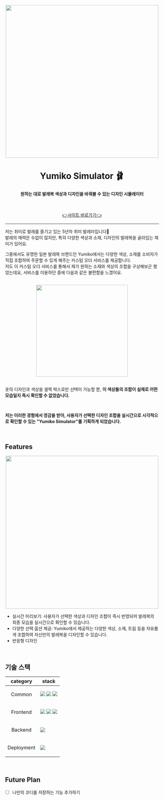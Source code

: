 <div align=center>
  <img
    align=center
    src="https://github.com/user-attachments/assets/cc12d9d9-652c-4124-a527-84ff88cb62d1"
    width="500">
</div>

<h1 align=center> Yumiko Simulator 🩰 </h1>

<h4 align=center>원하는 대로 발레복 색상과 디자인을 바꿔볼 수 있는 디자인 시뮬레이터</h4>
<br/>
<p align=center><a href="https://balletbin.com">👉사이트 바로가기👈</a></p>

<hr/>

저는 취미로 발레를 즐기고 있는 5년차 취미 발레러입니다🙌 <br/>
발레의 매력은 수없이 많지만, 특히 다양한 색상과 소재, 디자인의 발레복을 골라입는 재미가 있어요. <br/>

그중에서도 유명한 일본 발레복 브랜드인 Yumiko에서는 다양한 색상, 소재를 소비자가 직접 조합하여 주문할 수 있게 해주는 커스텀 오더 서비스를 제공합니다. <br/>
저도 이 커스텀 오더 서비스를 통해서 제가 원하는 소재와 색상의 조합을 구상해보곤 했었는데요, 서비스를 이용하던 중에 다음과 같은 불편함을 느꼈어요. <br/>

<br/>

<div align=center>
  <img
    align=center
    src="https://github.com/user-attachments/assets/334073be-07c7-4d4f-ae08-2d14fbaf3ef5"
    width="300">
</div>

<br/>

옷의 디자인과 색상을 셀렉 박스로만 선택이 가능할 뿐, **이 색상들의 조합이 실제로 어떤 모습일지 즉시 확인할 수 없었습니다.** 

<br/>

**저는 이러한 경험에서 영감을 받아, 사용자가 선택한 디자인 조합을 실시간으로 시각적으로 확인할 수 있는 "Yumiko Simulator"를 기획하게 되었습니다.**

<br/>

## Features

<div align=center>
  <img
    align=center
    src="https://github.com/user-attachments/assets/e983cdf3-f535-4e05-b9eb-1783380372d6"
    width="500">
</div>

- 실시간 미리보기: 사용자가 선택한 색상과 디자인 조합이 즉시 반영되어 발레복의 최종 모습을 실시간으로 확인할 수 있습니다.
- 다양한 선택 옵션 제공: Yumiko에서 제공하는 다양한 색상, 소재, 트림 등을 자유롭게 조합하여 자신만의 발레복을 디자인할 수 있습니다.
- 반응형 디자인

<br/>

## 기술 스택

<table align=center>
    <thead>
        <tr>
            <th>category</th>
            <th>stack</th>
        </tr>
    </thead>
    <tbody>
        <tr>
            <td>
                <p align=center>Common</p>
            </td>
            <td>
                <!-- <img src="https://img.shields.io/badge/Jest-341f0e?logo=jest&logoColor=FF0000&"> -->
                <img src="https://img.shields.io/badge/Prettier-F7B93E?logo=prettier&logoColor=ffffff">
                <img src="https://img.shields.io/badge/ESLint-4B32C3?logo=Eslint">
                <img src="https://img.shields.io/badge/npm-CB3837?logo=npm&logoColor=ffffff">
            </td>
        </tr>
        <tr>
            <td>
                  <p align=center>Frontend</p>
            </td>
            <td>
                 <img src="https://img.shields.io/badge/TypeScript-3178C6?logo=typescript&logoColor=ffffff">
                <img src="https://img.shields.io/badge/Next-000000?logo=Next.js&logoColor=ffffff">
                <img src="https://img.shields.io/badge/Tailwind-06B6D4?logo=tailwindcss&logoColor=ffffff">
            </td>
        </tr>
        <tr>
            <td>
                <p align=center>Backend</p>
            </td>
            <td>
                <img src="https://img.shields.io/badge/Supabase-3FCF8E?logo=supabase&logoColor=ffffff">
            </td>
        </tr>
        <tr>
            <td>
                <p align=center>Deployment</p>
            </td>
            <td>
                <img src="https://img.shields.io/badge/vercel-000000?logo=Vercel&logoColor=009639&">
            </td>
        </tr>
    </tbody>

</table>

<br>

## Future Plan

- [ ] 나만의 코디를 저장하는 기능 추가하기

